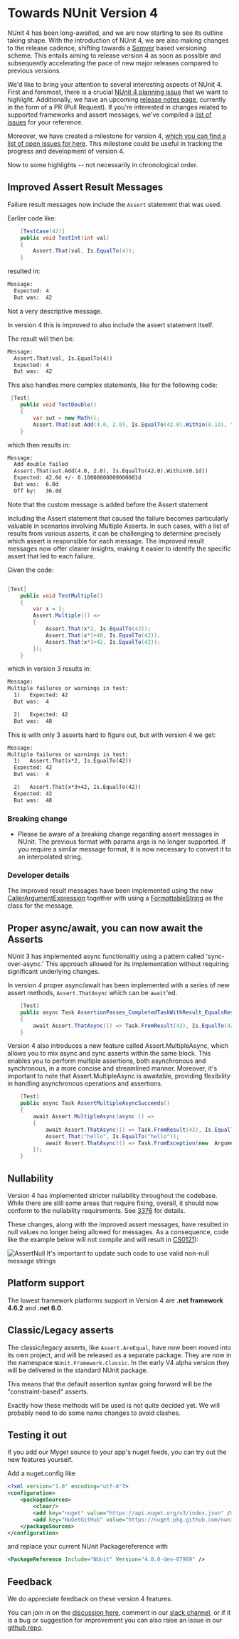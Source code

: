# Towards NUnit Version 4

NUnit 4 has been long-awaited, and we are now starting to see its outline taking shape. With the introduction of NUnit 4, we are also making changes to the release cadence, shifting towards a [Semver](https://semver.org) based versioning scheme. This entails aiming to release version 4 as soon as possible and subsequently accelerating the pace of new major releases compared to previous versions.

We'd like to bring your attention to several interesting aspects of NUnit 4. First and foremost, there is a crucial [NUnit 4 planning issue](https://github.com/nunit/nunit/issues/3325) that we want to highlight.  Additionally, we have an upcoming [release notes page](https://github.com/nunit/docs/blob/62c43cbbd32b8424c974d5ec50d5463a5c4cd621/docs/articles/nunit/release-notes/framework.md), currently in the form of a PR (Pull Request). If you're interested in changes related to supported frameworks and assert messages, we've compiled a [list of issues](https://github.com/nunit/nunit/issues/4431) for your reference.  

Moreover, we have created a milestone for version 4, [which you can find a list of open issues for here](https://github.com/nunit/nunit/issues?q=is%3Aopen+is%3Aissue+milestone%3A4.0). This milestone could be useful in tracking the progress and development of version 4.

Now to some highlights -- not necessarily in chronological order.

## Improved Assert Result Messages

Failure result messages now include the `Assert` statement that was used.

Earlier code like:

```cs
    [TestCase(42)]
    public void TestInt(int val)
    {
        Assert.That(val, Is.EqualTo(4));
    }
```

resulted in:

```txt
Message: 
  Expected: 4
  But was:  42
```

Not a very descriptive message.

In version 4 this is improved to also include the assert statement itself.

The result will then be:

```txt
Message: 
  Assert.That(val, Is.EqualTo(4))
  Expected: 4
  But was:  42
```

This also handles more complex statements, like for the following code:

```cs
 [Test]
    public void TestDouble()
    {
        var sut = new Math();
        Assert.That(sut.Add(4.0, 2.0), Is.EqualTo(42.0).Within(0.1d), "Add double failed");
    }
```

which then results in:

```txt
Message: 
  Add double failed
  Assert.That(sut.Add(4.0, 2.0), Is.EqualTo(42.0).Within(0.1d))
  Expected: 42.0d +/- 0.10000000000000001d
  But was:  6.0d
  Off by:   36.0d
```

Note that the custom message is added before the Assert statement

Including the Assert statement that caused the failure becomes particularly valuable in scenarios involving Multiple Asserts. In such cases, with a list of results from various asserts, it can be challenging to determine precisely which assert is responsible for each message. The improved result messages now offer clearer insights, making it easier to identify the specific assert that led to each failure.

Given the code:

```cs

[Test]
    public void TestMultiple()
    {
        var x = 2;
        Assert.Multiple(() =>
        {
            Assert.That(x*2, Is.EqualTo(42));
            Assert.That(x*1+40, Is.EqualTo(42));
            Assert.That(x*3+42, Is.EqualTo(42));
        });
    }
```

which in version 3 results in:

```txt
Message: 
Multiple failures or warnings in test:
  1)   Expected: 42
  But was:  4

  2)   Expected: 42
  But was:  48
```

This is with only 3 asserts hard to figure out, but with version 4 we get:

```txt
Message: 
Multiple failures or warnings in test:
  1)   Assert.That(x*2, Is.EqualTo(42))
  Expected: 42
  But was:  4

  2)   Assert.That(x*3+42, Is.EqualTo(42))
  Expected: 42
  But was:  48
```

### Breaking change

* Please be aware of a breaking change regarding assert messages in NUnit. The previous format with params args is no longer supported. If you require a similar message format, it is now necessary to convert it to an interpolated string.
  
### Developer details

The improved result messages have been implemented using the new [CallerArgumentExpression](https://learn.microsoft.com/en-us/dotnet/csharp/language-reference/proposals/csharp-10.0/caller-argument-expression) together with using a [FormattableString](https://learn.microsoft.com/en-us/dotnet/api/system.formattablestring?view=net-6.0) as the class for the message.  

## Proper async/await, you can now await the Asserts

NUnit 3 has implemented async functionality using a pattern called 'sync-over-async.' This approach allowed for its implementation without requiring significant underlying changes.

In version 4 proper async/await has been implemented with a series of new assert methods, `Assert.ThatAsync` which can be `await`'ed.

```cs
    [Test]
    public async Task AssertionPasses_CompletedTaskWithResult_EqualsResult()
    {
        await Assert.ThatAsync(() => Task.FromResult(42), Is.EqualTo(42));
    }
```

Version 4 also introduces a new feature called Assert.MultipleAsync, which allows you to mix async and sync asserts within the same block. This enables you to perform multiple assertions, both asynchronous and synchronous, in a more concise and streamlined manner. Moreover, it's important to note that Assert.MultipleAsync is awaitable, providing flexibility in handling asynchronous operations and assertions.

```cs
    [Test]
    public async Task AssertMultipleAsyncSucceeds()
    {
        await Assert.MultipleAsync(async () =>
        {
            await Assert.ThatAsync(() => Task.FromResult(42), Is.EqualTo(42));
            Assert.That("hello", Is.EqualTo("hello"));
            await Assert.ThatAsync(() => Task.FromException(new  ArgumentNullException)), Throws.ArgumentNullException);
        });
    }
```

## Nullability

Version 4 has implemented stricter nullability throughout the codebase. While there are still some areas that require fixing, overall, it should now conform to the nullability requirements.  See [3376](https://github.com/nunit/nunit/issues/3376) for details.

These changes, along with the improved assert messages, have resulted in null values no longer being allowed for messages. As a consequence, code like the example below will not compile and will result in [CS0121](https://learn.microsoft.com/en-us/dotnet/csharp/misc/cs0121?f1url=%3FappId%3Droslyn%26k%3Dk(CS0121))):

![AssertNull](~/images/AssertNull.png)
It's important to update such code to use valid non-null message strings

## Platform support

The lowest framework platforms support in Version 4 are **.net framework 4.6.2** and **.net 6.0**.

## Classic/Legacy asserts

The classic/legacy asserts, like `Assert.AreEqual`, have now been moved into its own project, and will be released as a separate package.  They are now in the namespace `NUnit.Framework.Classic`.
In the early V4 alpha version they will be delivered in the standard NUnit package.

This means that the default assertion syntax going forward will be the "constraint-based" asserts.

Exactly how these methods will be used is not quite decided yet.  We will probably need to do some name changes to avoid clashes.

## Testing it out

If you add our Myget source to your app's nuget feeds, you can try out the new features yourself.

Add a nuget.config like

```xml
<?xml version="1.0" encoding="utf-8"?>
<configuration>
    <packageSources>
        <clear/>
        <add key="nuget" value="https://api.nuget.org/v3/index.json" />
        <add key="NuGetGitHub" value="https://nuget.pkg.github.com/nunit/index.json" />
    </packageSources>
</configuration>
```

and replace your current NUnit Packagereference with

```xml
<PackageReference Include="NUnit" Version="4.0.0-dev-07969" />
```

## Feedback

We do appreciate feedback on these version 4 features.  

You can join in on the [discussion here](https://github.com/nunit/nunit/discussions/4437), comment in our [slack channel](https://nunit.slack.com), or if it is a bug or suggestion for improvement you can also  raise an issue in our [github repo](https://github.com/nunit/nunit/issues).
